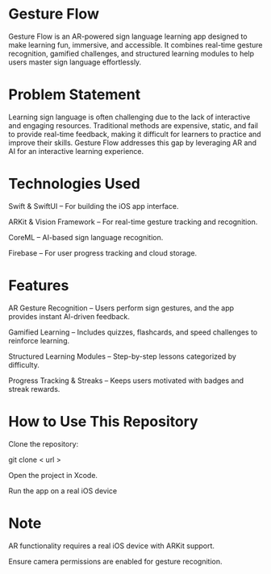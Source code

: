 # Gesture Flow
Gesture Flow is an AR-powered sign language learning app designed to make learning fun, immersive, and accessible. It combines real-time gesture recognition, gamified challenges, and structured learning modules to help users master sign language effortlessly.

# Problem Statement
Learning sign language is often challenging due to the lack of interactive and engaging resources. Traditional methods are expensive, static, and fail to provide real-time feedback, making it difficult for learners to practice and improve their skills. Gesture Flow addresses this gap by leveraging AR and AI for an interactive learning experience.

# Technologies Used

Swift & SwiftUI – For building the iOS app interface.

ARKit & Vision Framework – For real-time gesture tracking and recognition.

CoreML – AI-based sign language recognition.

Firebase – For user progress tracking and cloud storage.

# Features

AR Gesture Recognition – Users perform sign gestures, and the app provides instant AI-driven feedback.

Gamified Learning – Includes quizzes, flashcards, and speed challenges to reinforce learning.

Structured Learning Modules – Step-by-step lessons categorized by difficulty.

Progress Tracking & Streaks – Keeps users motivated with badges and streak rewards.

# How to Use This Repository

Clone the repository:

git clone < url >

Open the project in Xcode.

Run the app on a real iOS device

# Note

AR functionality requires a real iOS device with ARKit support.

Ensure camera permissions are enabled for gesture recognition.

